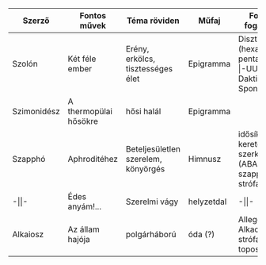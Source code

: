 |Szerző|Fontos művek|Téma röviden|Műfaj|Fontos fogalmak|
|-----|-----|-----|-----|-----|
|Szolón|Két féle ember|Erény, erkölcs, tisztességes élet|Epigramma|Disztichon (hexameter-pentameter), \|-UU\| Daktilus \|--\|   Spondeus|
|Szimonidész|A thermopülai hősökre|hősi halál|Epigramma||
|Szapphó|Aphroditéhez|Beteljesületlen szerelem, könyörgés|Himnusz|idősíkváltás, keretes szerkezet (ABA), szapphói strófa|
|-\|\|-|Édes anyám!...|Szerelmi vágy|helyzetdal|-\|\|-|
|Alkaiosz|Az állam hajója|polgárháború|óda (?)|Allegória, Alkaoszi strófa, toposz|